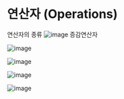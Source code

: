 # 연산자 (Operations)
연산자의 종류
![image](https://github.com/rladbwls1/JAVA/assets/105581525/6e147b02-c0ac-4e82-b00f-dc2b1730008c)
증감연산자


![image](https://github.com/rladbwls1/JAVA/assets/105581525/e53bf9a3-1f90-4e79-afb3-a13f19223827)

![image](https://github.com/rladbwls1/JAVA/assets/105581525/87329bb1-7974-47bf-89e5-3cdf1fb06a6c)


![image](https://github.com/rladbwls1/JAVA/assets/105581525/732fc4dd-c813-4fb4-824a-ccc9eb378ba4)

![image](https://github.com/rladbwls1/JAVA/assets/105581525/8ed0aa88-c6f2-4384-ae4d-878d34819129)

